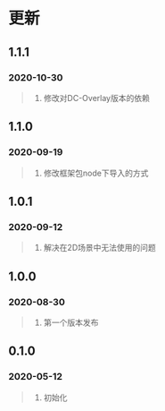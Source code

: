 # 更新

## 1.1.1

### 2020-10-30

> 1. 修改对DC-Overlay版本的依赖

## 1.1.0

### 2020-09-19

> 1. 修改框架包node下导入的方式

## 1.0.1

### 2020-09-12

> 1. 解决在2D场景中无法使用的问题

## 1.0.0

### 2020-08-30

> 1. 第一个版本发布


## 0.1.0

### 2020-05-12

> 1. 初始化
